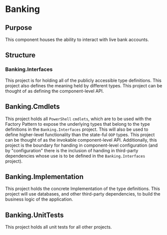 # Banking

## Purpose
This component houses the ability to interact
with live bank accounts.

## Structure
### Banking.Interfaces
This project is for holding all of the publicly accessible type definitions.
This project also defines the meaning held by different types.
This project can be thought of as defining the component-level API.
## Banking.Cmdlets
This project holds all `PowerShell` `cmdlets`, which are to be used
with the Factory Pattern to expose the underlying types that belong
to the type definitions in the `Banking.Interfaces` project. This
will also be used to define higher-level functionality than the
state-ful `OOP` types. This project can be thought of as the
invokable component-level API.
Additionally, this project is the boundary for handing in
component-level configuration (and by "configuration" there
is the inclusion of handing in third-party dependencies whose
use is to be defined in the `Banking.Interfaces` project).
## Banking.Implementation
This project holds the concrete Implementation of the type definitions.
This project will use databases, and other third-party dependencies,
to build the business logic of the application.
## Banking.UnitTests
This project holds all unit tests for all other projects.
